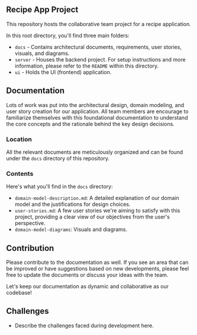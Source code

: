 Recipe App Project
------------------
This repository hosts the collaborative team project for a recipe application.

In this root directory, you'll find three main folders:

+ `docs` - Contains architectural documents, requirements, user stories, visuals, and diagrams.
+ `server` - Houses the backend project. For setup instructions and more information, please refer to the `README` 
within this directory.
+ `ui` - Holds the UI (frontend) application.


## Documentation

Lots of work was put into the architectural design, domain modeling, and user story creation 
for our application. All team members are encourage to familiarize themselves with this 
foundational documentation to understand the core concepts and the rationale behind the key design decisions.

### Location

All the relevant documents are meticulously organized and can be found under the `docs` directory of this repository.

### Contents

Here's what you'll find in the `docs` directory:

- `domain-model-description.md`: A detailed explanation of our domain model and 
the justifications for design choices.
- `user-stories.md`: A few user stories we're aiming to satisfy with this project, 
providing a clear view of our objectives from the user's perspective.
- `domain-model-diagrams`: Visuals and diagrams.

## Contribution

Please contribute to the documentation as well. If you see an area that can be improved or 
have suggestions based on new developments, please feel free to update the documents or discuss your ideas with the team.

Let's keep our documentation as dynamic and collaborative as our codebase!

## Challenges

- Describe the challenges faced during development here.
